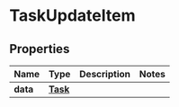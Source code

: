 
# TaskUpdateItem

## Properties
Name | Type | Description | Notes
------------ | ------------- | ------------- | -------------
**data** | [**Task**](Task.md) |  | 



